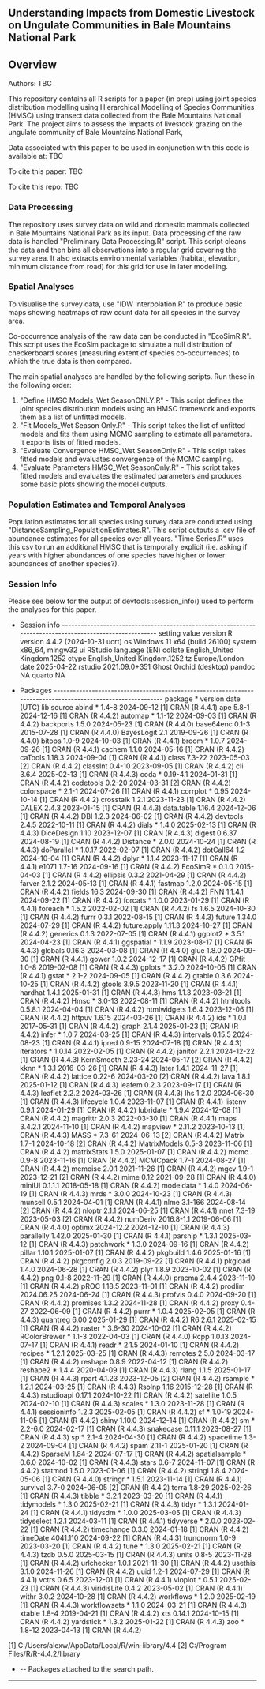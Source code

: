 ## Understanding Impacts from Domestic Livestock on Ungulate Communities in Bale Mountains National Park

## Overview

Authors: TBC

This repository contains all R scripts for a paper (in prep) using joint species distribution modelling using Hierarchical Modelling of Species Communities (HMSC) using transect data collected from the Bale Mountains National Park. The project aims to assess the impacts of livestock grazing on the ungulate community of Bale Mountains National Park,

Data associated with this paper to be used in conjunction with this code is available at: TBC

To cite this paper: TBC

To cite this repo: TBC

### Data Processing

The repository uses survey data on wild and domestic mammals collected in Bale Mountains National Park as its input. Data processing of the raw data is handled "Preliminary Data Processing.R" script. This script cleans the data and then bins all observations into a regular grid covering the survey area. It also extracts environmental variables (habitat, elevation, minimum distance from road) for this grid for use in later modelling.

### Spatial Analyses

To visualise the survey data, use "IDW Interpolation.R" to produce basic maps showing heatmaps of raw count data for all species in the survey area.

Co-occurrence analysis of the raw data  can be conducted in "EcoSimR.R". This script uses the EcoSim package to simulate a null distribution of checkerboard scores (measuring extent of species co-occurrences) to which the true data is then compared.

The main spatial analyses are handled by the following scripts. Run these in the following order:

1. "Define HMSC Models_Wet SeasonONLY.R" - This script defines the joint species distribution models using an HMSC framework and exports them as a list of unfitted models.
2. "Fit Models_Wet Season Only.R" - This script takes the list of unfitted models and fits them using MCMC sampling to estimate all parameters. It exports lists of fitted models.
3. "Evaluate Convergence HMSC_Wet SeasonOnly.R" - This script takes fitted models and evaluates convergence of the MCMC sampling.
4. "Evaluate Parameters HMSC_Wet SeasonOnly.R" - This script takes fitted models and evaluates the estimated parameters and produces some basic plots showing the model outputs.

### Population Estimates and Temporal Analyses

Population estimates for all species using survey data are conducted using "DistanceSampling_PopulationEstimates.R". This script outputs a .csv file of abundance estimates for all species over all years. "Time Series.R" uses this csv to run an additional HMSC that is temporally explicit (i.e. asking if years with higher abundances of one species have higher or lower abundances of another species?).

### Session Info

Please see below for the output of devtools::session_info() used to perform the analyses for this paper.

- Session info --------------------------------------------------------------------------------------------------------
 setting  value
 version  R version 4.4.2 (2024-10-31 ucrt)
 os       Windows 11 x64 (build 26100)
 system   x86_64, mingw32
 ui       RStudio
 language (EN)
 collate  English_United Kingdom.1252
 ctype    English_United Kingdom.1252
 tz       Europe/London
 date     2025-04-22
 rstudio  2021.09.0+351 Ghost Orchid (desktop)
 pandoc   NA
 quarto   NA

- Packages ------------------------------------------------------------------------------------------------------------
 package       * version    date (UTC) lib source
 abind         * 1.4-8      2024-09-12 [1] CRAN (R 4.4.1)
 ape             5.8-1      2024-12-16 [1] CRAN (R 4.4.2)
 automap       * 1.1-12     2024-09-03 [1] CRAN (R 4.4.2)
 backports       1.5.0      2024-05-23 [1] CRAN (R 4.4.0)
 base64enc       0.1-3      2015-07-28 [1] CRAN (R 4.4.0)
 BayesLogit      2.1        2019-09-26 [1] CRAN (R 4.4.0)
 bitops          1.0-9      2024-10-03 [1] CRAN (R 4.4.1)
 broom         * 1.0.7      2024-09-26 [1] CRAN (R 4.4.1)
 cachem          1.1.0      2024-05-16 [1] CRAN (R 4.4.2)
 caTools         1.18.3     2024-09-04 [1] CRAN (R 4.4.1)
 class           7.3-22     2023-05-03 [2] CRAN (R 4.4.2)
 classInt        0.4-10     2023-09-05 [1] CRAN (R 4.4.2)
 cli             3.6.4      2025-02-13 [1] CRAN (R 4.4.3)
 coda          * 0.19-4.1   2024-01-31 [1] CRAN (R 4.4.2)
 codetools       0.2-20     2024-03-31 [2] CRAN (R 4.4.2)
 colorspace    * 2.1-1      2024-07-26 [1] CRAN (R 4.4.1)
 corrplot      * 0.95       2024-10-14 [1] CRAN (R 4.4.2)
 crosstalk       1.2.1      2023-11-23 [1] CRAN (R 4.4.2)
 DALEX           2.4.3      2023-01-15 [1] CRAN (R 4.4.3)
 data.table      1.16.4     2024-12-06 [1] CRAN (R 4.4.2)
 DBI             1.2.3      2024-06-02 [1] CRAN (R 4.4.2)
 devtools        2.4.5      2022-10-11 [1] CRAN (R 4.4.2)
 dials         * 1.4.0      2025-02-13 [1] CRAN (R 4.4.3)
 DiceDesign      1.10       2023-12-07 [1] CRAN (R 4.4.3)
 digest          0.6.37     2024-08-19 [1] CRAN (R 4.4.2)
 Distance      * 2.0.0      2024-10-24 [1] CRAN (R 4.4.3)
 doParallel    * 1.0.17     2022-02-07 [1] CRAN (R 4.4.2)
 dotCall64       1.2        2024-10-04 [1] CRAN (R 4.4.2)
 dplyr         * 1.1.4      2023-11-17 [1] CRAN (R 4.4.1)
 e1071           1.7-16     2024-09-16 [1] CRAN (R 4.4.2)
 EcoSimR       * 0.1.0      2015-04-03 [1] CRAN (R 4.4.2)
 ellipsis        0.3.2      2021-04-29 [1] CRAN (R 4.4.2)
 farver          2.1.2      2024-05-13 [1] CRAN (R 4.4.1)
 fastmap         1.2.0      2024-05-15 [1] CRAN (R 4.4.2)
 fields          16.3       2024-09-30 [1] CRAN (R 4.4.2)
 FNN             1.1.4.1    2024-09-22 [1] CRAN (R 4.4.2)
 forcats       * 1.0.0      2023-01-29 [1] CRAN (R 4.4.1)
 foreach       * 1.5.2      2022-02-02 [1] CRAN (R 4.4.2)
 fs              1.6.5      2024-10-30 [1] CRAN (R 4.4.2)
 furrr           0.3.1      2022-08-15 [1] CRAN (R 4.4.3)
 future          1.34.0     2024-07-29 [1] CRAN (R 4.4.2)
 future.apply    1.11.3     2024-10-27 [1] CRAN (R 4.4.2)
 generics        0.1.3      2022-07-05 [1] CRAN (R 4.4.1)
 ggplot2       * 3.5.1      2024-04-23 [1] CRAN (R 4.4.1)
 ggspatial     * 1.1.9      2023-08-17 [1] CRAN (R 4.4.3)
 globals         0.16.3     2024-03-08 [1] CRAN (R 4.4.0)
 glue            1.8.0      2024-09-30 [1] CRAN (R 4.4.1)
 gower           1.0.2      2024-12-17 [1] CRAN (R 4.4.2)
 GPfit           1.0-8      2019-02-08 [1] CRAN (R 4.4.3)
 gplots        * 3.2.0      2024-10-05 [1] CRAN (R 4.4.1)
 gstat         * 2.1-2      2024-09-05 [1] CRAN (R 4.4.2)
 gtable          0.3.6      2024-10-25 [1] CRAN (R 4.4.2)
 gtools          3.9.5      2023-11-20 [1] CRAN (R 4.4.1)
 hardhat         1.4.1      2025-01-31 [1] CRAN (R 4.4.3)
 hms             1.1.3      2023-03-21 [1] CRAN (R 4.4.2)
 Hmsc          * 3.0-13     2022-08-11 [1] CRAN (R 4.4.2)
 htmltools       0.5.8.1    2024-04-04 [1] CRAN (R 4.4.2)
 htmlwidgets     1.6.4      2023-12-06 [1] CRAN (R 4.4.2)
 httpuv          1.6.15     2024-03-26 [1] CRAN (R 4.4.2)
 ids           * 1.0.1      2017-05-31 [1] CRAN (R 4.4.2)
 igraph          2.1.4      2025-01-23 [1] CRAN (R 4.4.2)
 infer         * 1.0.7      2024-03-25 [1] CRAN (R 4.4.3)
 intervals       0.15.5     2024-08-23 [1] CRAN (R 4.4.1)
 ipred           0.9-15     2024-07-18 [1] CRAN (R 4.4.3)
 iterators     * 1.0.14     2022-02-05 [1] CRAN (R 4.4.2)
 janitor         2.2.1      2024-12-22 [1] CRAN (R 4.4.3)
 KernSmooth      2.23-24    2024-05-17 [2] CRAN (R 4.4.2)
 kknn          * 1.3.1      2016-03-26 [1] CRAN (R 4.4.3)
 later           1.4.1      2024-11-27 [1] CRAN (R 4.4.2)
 lattice         0.22-6     2024-03-20 [2] CRAN (R 4.4.2)
 lava            1.8.1      2025-01-12 [1] CRAN (R 4.4.3)
 leafem          0.2.3      2023-09-17 [1] CRAN (R 4.4.3)
 leaflet         2.2.2      2024-03-26 [1] CRAN (R 4.4.3)
 lhs             1.2.0      2024-06-30 [1] CRAN (R 4.4.3)
 lifecycle       1.0.4      2023-11-07 [1] CRAN (R 4.4.1)
 listenv         0.9.1      2024-01-29 [1] CRAN (R 4.4.2)
 lubridate     * 1.9.4      2024-12-08 [1] CRAN (R 4.4.2)
 magrittr        2.0.3      2022-03-30 [1] CRAN (R 4.4.1)
 maps            3.4.2.1    2024-11-10 [1] CRAN (R 4.4.2)
 mapview       * 2.11.2     2023-10-13 [1] CRAN (R 4.4.3)
 MASS          * 7.3-61     2024-06-13 [2] CRAN (R 4.4.2)
 Matrix          1.7-1      2024-10-18 [2] CRAN (R 4.4.2)
 MatrixModels    0.5-3      2023-11-06 [1] CRAN (R 4.4.2)
 matrixStats     1.5.0      2025-01-07 [1] CRAN (R 4.4.2)
 mcmc            0.9-8      2023-11-16 [1] CRAN (R 4.4.2)
 MCMCpack        1.7-1      2024-08-27 [1] CRAN (R 4.4.2)
 memoise         2.0.1      2021-11-26 [1] CRAN (R 4.4.2)
 mgcv            1.9-1      2023-12-21 [2] CRAN (R 4.4.2)
 mime            0.12       2021-09-28 [1] CRAN (R 4.4.0)
 miniUI          0.1.1.1    2018-05-18 [1] CRAN (R 4.4.2)
 modeldata     * 1.4.0      2024-06-19 [1] CRAN (R 4.4.3)
 mrds          * 3.0.0      2024-10-23 [1] CRAN (R 4.4.3)
 munsell         0.5.1      2024-04-01 [1] CRAN (R 4.4.1)
 nlme            3.1-166    2024-08-14 [2] CRAN (R 4.4.2)
 nloptr          2.1.1      2024-06-25 [1] CRAN (R 4.4.1)
 nnet            7.3-19     2023-05-03 [2] CRAN (R 4.4.2)
 numDeriv        2016.8-1.1 2019-06-06 [1] CRAN (R 4.4.0)
 optimx          2024-12.2  2024-12-10 [1] CRAN (R 4.4.3)
 parallelly      1.42.0     2025-01-30 [1] CRAN (R 4.4.1)
 parsnip       * 1.3.1      2025-03-12 [1] CRAN (R 4.4.3)
 patchwork     * 1.3.0      2024-09-16 [1] CRAN (R 4.4.2)
 pillar          1.10.1     2025-01-07 [1] CRAN (R 4.4.2)
 pkgbuild        1.4.6      2025-01-16 [1] CRAN (R 4.4.2)
 pkgconfig       2.0.3      2019-09-22 [1] CRAN (R 4.4.1)
 pkgload         1.4.0      2024-06-28 [1] CRAN (R 4.4.2)
 plyr            1.8.9      2023-10-02 [1] CRAN (R 4.4.2)
 png             0.1-8      2022-11-29 [1] CRAN (R 4.4.0)
 pracma          2.4.4      2023-11-10 [1] CRAN (R 4.4.2)
 pROC            1.18.5     2023-11-01 [1] CRAN (R 4.4.2)
 prodlim         2024.06.25 2024-06-24 [1] CRAN (R 4.4.3)
 profvis         0.4.0      2024-09-20 [1] CRAN (R 4.4.2)
 promises        1.3.2      2024-11-28 [1] CRAN (R 4.4.2)
 proxy           0.4-27     2022-06-09 [1] CRAN (R 4.4.2)
 purrr         * 1.0.4      2025-02-05 [1] CRAN (R 4.4.3)
 quantreg        6.00       2025-01-29 [1] CRAN (R 4.4.2)
 R6              2.6.1      2025-02-15 [1] CRAN (R 4.4.2)
 raster        * 3.6-30     2024-10-02 [1] CRAN (R 4.4.2)
 RColorBrewer  * 1.1-3      2022-04-03 [1] CRAN (R 4.4.0)
 Rcpp            1.0.13     2024-07-17 [1] CRAN (R 4.4.1)
 readr         * 2.1.5      2024-01-10 [1] CRAN (R 4.4.2)
 recipes       * 1.2.1      2025-03-25 [1] CRAN (R 4.4.3)
 remotes         2.5.0      2024-03-17 [1] CRAN (R 4.4.2)
 reshape         0.8.9      2022-04-12 [1] CRAN (R 4.4.2)
 reshape2      * 1.4.4      2020-04-09 [1] CRAN (R 4.4.3)
 rlang           1.1.5      2025-01-17 [1] CRAN (R 4.4.3)
 rpart           4.1.23     2023-12-05 [2] CRAN (R 4.4.2)
 rsample       * 1.2.1      2024-03-25 [1] CRAN (R 4.4.3)
 Rsolnp          1.16       2015-12-28 [1] CRAN (R 4.4.3)
 rstudioapi      0.17.1     2024-10-22 [1] CRAN (R 4.4.2)
 satellite       1.0.5      2024-02-10 [1] CRAN (R 4.4.3)
 scales        * 1.3.0      2023-11-28 [1] CRAN (R 4.4.1)
 sessioninfo     1.2.3      2025-02-05 [1] CRAN (R 4.4.2)
 sf            * 1.0-19     2024-11-05 [1] CRAN (R 4.4.2)
 shiny           1.10.0     2024-12-14 [1] CRAN (R 4.4.2)
 sm            * 2.2-6.0    2024-02-17 [1] CRAN (R 4.4.3)
 snakecase       0.11.1     2023-08-27 [1] CRAN (R 4.4.3)
 sp            * 2.1-4      2024-04-30 [1] CRAN (R 4.4.2)
 spacetime       1.3-2      2024-09-04 [1] CRAN (R 4.4.2)
 spam            2.11-1     2025-01-20 [1] CRAN (R 4.4.2)
 SparseM         1.84-2     2024-07-17 [1] CRAN (R 4.4.2)
 spatialsample * 0.6.0      2024-10-02 [1] CRAN (R 4.4.3)
 stars           0.6-7      2024-11-07 [1] CRAN (R 4.4.2)
 statmod         1.5.0      2023-01-06 [1] CRAN (R 4.4.2)
 stringi         1.8.4      2024-05-06 [1] CRAN (R 4.4.0)
 stringr       * 1.5.1      2023-11-14 [1] CRAN (R 4.4.1)
 survival        3.7-0      2024-06-05 [2] CRAN (R 4.4.2)
 terra           1.8-29     2025-02-26 [1] CRAN (R 4.4.3)
 tibble        * 3.2.1      2023-03-20 [1] CRAN (R 4.4.1)
 tidymodels    * 1.3.0      2025-02-21 [1] CRAN (R 4.4.3)
 tidyr         * 1.3.1      2024-01-24 [1] CRAN (R 4.4.1)
 tidysdm       * 1.0.0      2025-03-05 [1] CRAN (R 4.4.3)
 tidyselect      1.2.1      2024-03-11 [1] CRAN (R 4.4.1)
 tidyverse     * 2.0.0      2023-02-22 [1] CRAN (R 4.4.2)
 timechange      0.3.0      2024-01-18 [1] CRAN (R 4.4.2)
 timeDate        4041.110   2024-09-22 [1] CRAN (R 4.4.3)
 truncnorm       1.0-9      2023-03-20 [1] CRAN (R 4.4.2)
 tune          * 1.3.0      2025-02-21 [1] CRAN (R 4.4.3)
 tzdb            0.5.0      2025-03-15 [1] CRAN (R 4.4.3)
 units           0.8-5      2023-11-28 [1] CRAN (R 4.4.2)
 urlchecker      1.0.1      2021-11-30 [1] CRAN (R 4.4.2)
 usethis         3.1.0      2024-11-26 [1] CRAN (R 4.4.2)
 uuid            1.2-1      2024-07-29 [1] CRAN (R 4.4.1)
 vctrs           0.6.5      2023-12-01 [1] CRAN (R 4.4.1)
 vioplot       * 0.5.1      2025-02-23 [1] CRAN (R 4.4.3)
 viridisLite     0.4.2      2023-05-02 [1] CRAN (R 4.4.1)
 withr           3.0.2      2024-10-28 [1] CRAN (R 4.4.2)
 workflows     * 1.2.0      2025-02-19 [1] CRAN (R 4.4.3)
 workflowsets  * 1.1.0      2024-03-21 [1] CRAN (R 4.4.3)
 xtable          1.8-4      2019-04-21 [1] CRAN (R 4.4.2)
 xts             0.14.1     2024-10-15 [1] CRAN (R 4.4.2)
 yardstick     * 1.3.2      2025-01-22 [1] CRAN (R 4.4.3)
 zoo           * 1.8-12     2023-04-13 [1] CRAN (R 4.4.2)

 [1] C:/Users/alexw/AppData/Local/R/win-library/4.4
 [2] C:/Program Files/R/R-4.4.2/library
 * -- Packages attached to the search path.

-----------------------------------------------------------------------------------------------------------------------

